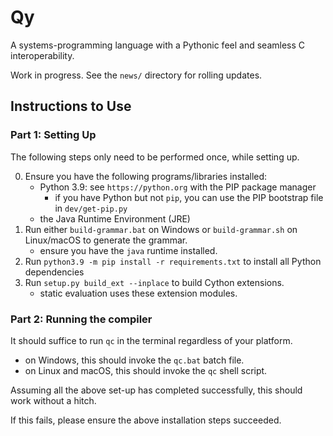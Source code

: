 # Qy

A systems-programming language with a Pythonic feel and seamless C interoperability.

Work in progress. See the `news/` directory for rolling updates.

## Instructions to Use

### Part 1: Setting Up

The following steps only need to be performed once, while setting up.

0.  Ensure you have the following programs/libraries installed:
    - Python 3.9: see `https://python.org` with the PIP package manager
        - if you have Python but not `pip`, you can use the PIP bootstrap file in `dev/get-pip.py`
    - the Java Runtime Environment (JRE)
1.  Run either `build-grammar.bat` on Windows or `build-grammar.sh` on Linux/macOS to generate the grammar.
    - ensure you have the `java` runtime installed.
2.  Run `python3.9 -m pip install -r requirements.txt` to install all Python dependencies
3.  Run `setup.py build_ext --inplace` to build Cython extensions.
    - static evaluation uses these extension modules.
    
### Part 2: Running the compiler

It should suffice to run `qc` in the terminal regardless of your platform.
- on Windows, this should invoke the `qc.bat` batch file.
- on Linux and macOS, this should invoke the `qc` shell script.

Assuming all the above set-up has completed successfully, this should work without a hitch.

If this fails, please ensure the above installation steps succeeded.
